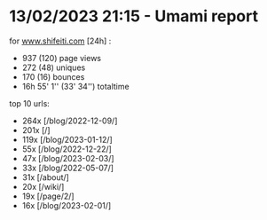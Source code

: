 # 13/02/2023 21:15 - Umami report
for www.shifeiti.com [24h] :

 - 937 (120) page views
 - 272 (48) uniques
 - 170 (16) bounces
 - 16h 55' 1'' (33' 34'') totaltime


top 10 urls:
 - 264x [/blog/2022-12-09/]
 - 201x [/]
 - 119x [/blog/2023-01-12/]
 - 55x [/blog/2022-12-22/]
 - 47x [/blog/2023-02-03/]
 - 33x [/blog/2022-05-07/]
 - 31x [/about/]
 - 20x [/wiki/]
 - 19x [/page/2/]
 - 16x [/blog/2023-02-01/]


